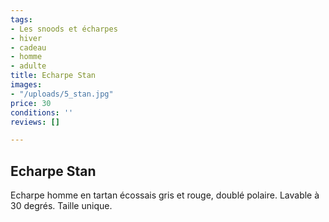```yaml
---
tags:
- Les snoods et écharpes
- hiver
- cadeau
- homme
- adulte
title: Echarpe Stan
images:
- "/uploads/5_stan.jpg"
price: 30
conditions: ''
reviews: []

---
```

## Echarpe Stan

Echarpe homme en tartan écossais gris et rouge, doublé polaire. Lavable à 30 degrés. Taille unique.